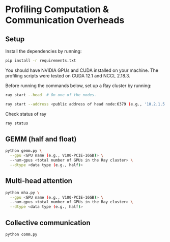 # Profiling Computation & Communication Overheads

## Setup

Install the dependencies by running:
```bash
pip install -r requirements.txt
```
You should have NVIDIA GPUs and CUDA installed on your machine.
The profiling scripts were tested on CUDA 12.1 and NCCL 2.18.3.

Before running the commands below, set up a Ray cluster by running:
```bash
ray start --head  # On one of the nodes.

ray start --address <public address of head node:6379 (e.g., '10.2.1.5:6379')>  # On the other nodes.
```

Check status of ray
```bash
ray status
```


## GEMM (half and float)

```bash
python gemm.py \
  --gpu <GPU name (e.g., V100-PCIE-16GB)> \
  --num-gpus <total number of GPUs in the Ray cluster> \
  --dtype <data type (e.g., half)>
```

## Multi-head attention

```bash
python mha.py \
  --gpu <GPU name (e.g., V100-PCIE-16GB)> \
  --num-gpus <total number of GPUs in the Ray cluster> \
  --dtype <data type (e.g., half)>
```

## Collective communication

```bash
python comm.py
```
